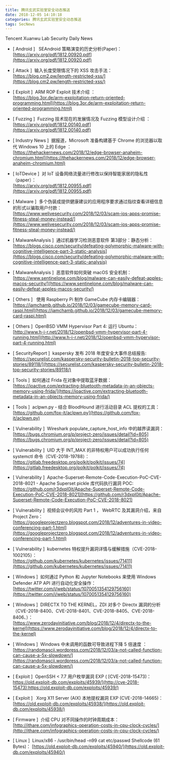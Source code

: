 ```yaml
---
title: 腾讯玄武实验室安全动态推送
date: 2018-12-05 14:10:18
categories: 腾讯玄武实验室安全动态推送
tags: SecNews
---
```


Tencent Xuanwu Lab Security Daily News  
* [ Android ]   SEAndroid 策略演变的历史分析(Paper)：   
[https://arxiv.org/pdf/1812.00920.pdf](https://arxiv.org/pdf/1812.00920.pdf)  

* [ Attack ]  输入长度受限情况下的 XSS 攻击手法：   
[https://blog.cm2.pw/length-restricted-xss/](https://blog.cm2.pw/length-restricted-xss/)  

* [ Exploit ]  ARM ROP Exploit 技术介绍 ：   
[https://blog.3or.de/arm-exploitation-return-oriented-programming.html](https://blog.3or.de/arm-exploitation-return-oriented-programming.html)  

* [ Fuzzing ]  Fuzzing 技术现在的发展情况及 Fuzzing 模型设计介绍 ：   
[https://arxiv.org/pdf/1812.00140.pdf](https://arxiv.org/pdf/1812.00140.pdf)  

* [ Industry News ]  据报道，Microsoft 准备构建基于 Chrome 的浏览器以取代 Windows 10 上的 Edge ：   
[https://thehackernews.com/2018/12/edge-browser-anaheim-chromium.html](https://thehackernews.com/2018/12/edge-browser-anaheim-chromium.html)  

* [ IoTDevice ]  对 IoT 设备网络流量进行修改以保持智能家居的隐私性（paper）：   
[https://arxiv.org/pdf/1812.00955.pdf](https://arxiv.org/pdf/1812.00955.pdf)  

* [ Malware ]  多个伪装成提供健康建议的应用程序要求通过指纹查看详细信息的形式以骗取用户付款：   
[https://www.welivesecurity.com/2018/12/03/scam-ios-apps-promise-fitness-steal-money-instead/](https://www.welivesecurity.com/2018/12/03/scam-ios-apps-promise-fitness-steal-money-instead/)  

* [ MalwareAnalysis ]  通过机器学习检测恶意软件 第3部分：静态分析：   
[https://blogs.cisco.com/security/defeating-polymorphic-malware-with-cognitive-intelligence-part-3-static-analysis](https://blogs.cisco.com/security/defeating-polymorphic-malware-with-cognitive-intelligence-part-3-static-analysis)  

* [ MalwareAnalysis ]  恶意软件如何突破 macOS 安全机制：   
[https://www.sentinelone.com/blog/malware-can-easily-defeat-apples-macos-security/](https://www.sentinelone.com/blog/malware-can-easily-defeat-apples-macos-security/)  

* [ Others ]   使用 Raspberry Pi 制作 GameCube 内存卡编辑器：   
[https://jamchamb.github.io/2018/12/03/gamecube-memory-card-raspi.html](https://jamchamb.github.io/2018/12/03/gamecube-memory-card-raspi.html)  

* [ Others ]  OpenBSD VMM Hypervisor Part 4: 运行 Ubuntu：   
[http://www.h-i-r.net/2018/12/openbsd-vmm-hypervisor-part-4-running.html](http://www.h-i-r.net/2018/12/openbsd-vmm-hypervisor-part-4-running.html)  

* [ SecurityReport ]  kaspersky 发布 2018 年度安全大事件总结报告:   
[https://securelist.com/kaspersky-security-bulletin-2018-top-security-stories/89118/](https://securelist.com/kaspersky-security-bulletin-2018-top-security-stories/89118/)  

* [ Tools ]  如何通过 Frida 在对象中提取蓝牙数据：   
[https://ioactive.com/extracting-bluetooth-metadata-in-an-objects-memory-using-frida/](https://ioactive.com/extracting-bluetooth-metadata-in-an-objects-memory-using-frida/)  

* [ Tools ]  aclpwn.py - 结合 BloodHound 进行活动目录 ACL 提权的工具：   
[https://github.com/fox-it/aclpwn.py](https://github.com/fox-it/aclpwn.py)  

* [ Vulnerability ]  Wireshark populate_capture_host_info 中的越界读漏洞：   
[https://bugs.chromium.org/p/project-zero/issues/detail?id=805](https://bugs.chromium.org/p/project-zero/issues/detail?id=805)  

* [ Vulnerability ]  UID 大于 INT_MAX 的非特权用户可以成功执行任何 systemctl 命令（CVE-2018-19788）：   
[https://gitlab.freedesktop.org/polkit/polkit/issues/74](https://gitlab.freedesktop.org/polkit/polkit/issues/74)  

* [ Vulnerability ]  Apache-Superset-Remote-Code-Execution-PoC-CVE-2018-8021 - Apache Superset pickle 库代码执行漏洞 POC:   
[https://github.com/r3dxpl0it/Apache-Superset-Remote-Code-Execution-PoC-CVE-2018-8021](https://github.com/r3dxpl0it/Apache-Superset-Remote-Code-Execution-PoC-CVE-2018-8021)  

* [ Vulnerability ]  视频会议中的风险 Part 1 ， WebRTC 及其漏洞介绍，来自 Project Zero：   
[https://googleprojectzero.blogspot.com/2018/12/adventures-in-video-conferencing-part-1.html](https://googleprojectzero.blogspot.com/2018/12/adventures-in-video-conferencing-part-1.html)  

* [ Vulnerability ]  kubernetes 特权提升漏洞详情与缓解措施（CVE-2018-1002105）：   
[https://github.com/kubernetes/kubernetes/issues/71411](https://github.com/kubernetes/kubernetes/issues/71411)  

* [ Windows ]  如何通过 Python 和 Jupyter Notebooks 来使用 Windows Defender ATP API 进行自动化安全操作：   
[https://twitter.com/i/web/status/1070051354129756160](https://twitter.com/i/web/status/1070051354129756160)  

* [ Windows ]  DIRECTX TO THE KERNEL，ZDI 对多个 Directx 漏洞的分析（CVE-2018-8400、CVE-2018-8401、CVE-2018-8405、CVE-2018-8406、）：   
[https://www.zerodayinitiative.com/blog/2018/12/4/directx-to-the-kernel](https://www.zerodayinitiative.com/blog/2018/12/4/directx-to-the-kernel)  

* [ Windows ]  Windows 中未调用的函数可导致进程下降 5 倍速度 ：   
[https://randomascii.wordpress.com/2018/12/03/a-not-called-function-can-cause-a-5x-slowdown/](https://randomascii.wordpress.com/2018/12/03/a-not-called-function-can-cause-a-5x-slowdown/)  

* [ Exploit ]  OpenSSH &lt; 7.7 用户枚举漏洞 EXP (
[CVE-2018-15473)：https://old.exploit-db.com/exploits/45939/](http://cve-2018-15473):https://old.exploit-db.com/exploits/45939/)  

* [ Exploit ]   Xorg X11 Server (AIX) 本地提权漏洞 EXP (CVE-2018-14665)： 
[https://old.exploit-db.com/exploits/45938/](https://old.exploit-db.com/exploits/45938/)  

* [ Firmware ]  介绍 CPU 对不同操作的时钟周期成本： 
[http://ithare.com/infographics-operation-costs-in-cpu-clock-cycles/](http://ithare.com/infographics-operation-costs-in-cpu-clock-cycles/)  

* [ Linux ]  Linux/x86 - /usr/bin/head -n99 cat etc/passwd Shellcode (61 Bytes)： 
[https://old.exploit-db.com/exploits/45940/](https://old.exploit-db.com/exploits/45940/)  

